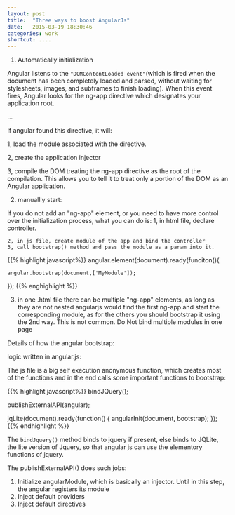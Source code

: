 ```yaml
---
layout: post
title:  "Three ways to boost AngularJs"
date:   2015-03-19 18:30:46
categories: work
shortcut: ....
---
```


1. Automatically initialization

Angular listens to the `"DOMContentLoaded event"`(which is fired when the document has been completely loaded and parsed, without waiting for stylesheets, images, and subframes to finish loading). When this event fires, Angular looks for the ng-app directive which designates your application root.
 <html ng-app='MyModule'>
 	...
 </html>

 If angular found this directive, it will:

 1,	load the module associated with the directive.

 2,	create the application injector

 3,	compile the DOM treating the ng-app directive as the root of the compilation. This allows you to tell it to treat only a portion of the DOM as an Angular application.



2. manuallly start:

 If you do not add an "ng-app" element, or you need to have more control over the initialization process, what you can do is:
 	1, in html file, declare controller.

 	2, in js file, create module of the app and bind the controller 
 	3, call bootstrap() method and pass the module as a param into it.

{{% highlight javascript%}}
angular.element(document).ready(funciton(){
	
	angular.bootstrap(document,['MyModule']);

});
{{% enghighlight %}}

3. in one .html file there can be multiple "ng-app" elements, as long as they are not nested angularjs would find the first ng-app and start the corresponding module, as for the others you should bootstrap it using the 2nd way.
This is not common. Do Not bind multiple modules in one page

Details of how the angular bootstrap:

 logic written in angular.js: 

 The js file is a big self execution anonymous function, which creates most of the functions and in the end calls some important functions to bootstrap:

{{% highlight javascript%}}
 bindJQuery();

 publishExternalAPI(angular);

  jqLite(document).ready(function() {
    angularInit(document, bootstrap);
  });
{{% endhighlight %}}

The `bindJquery()` method binds to jquery if present, else binds to JQLite, the lite version of Jquery, so that angular js can use the elementory functions of jquery.

The publishExternalAPI() does such jobs:

1. Initialize angularModule, which is basically an injector. Until in this step, the angular registers its module
2. Inject default providers
3. Inject default directives

